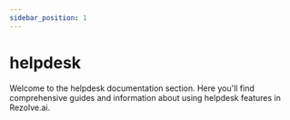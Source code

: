 ```yaml
---
sidebar_position: 1
---
```


# helpdesk

Welcome to the helpdesk documentation section. Here you'll find comprehensive guides and information about using helpdesk features in Rezolve.ai.
